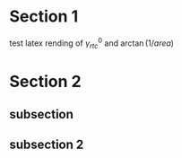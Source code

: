 

# Section 1

test latex rending of $\gamma^{0}_{rtc}$ and $\arctan{(1/area)}$

# Section 2

## subsection

## subsection 2
